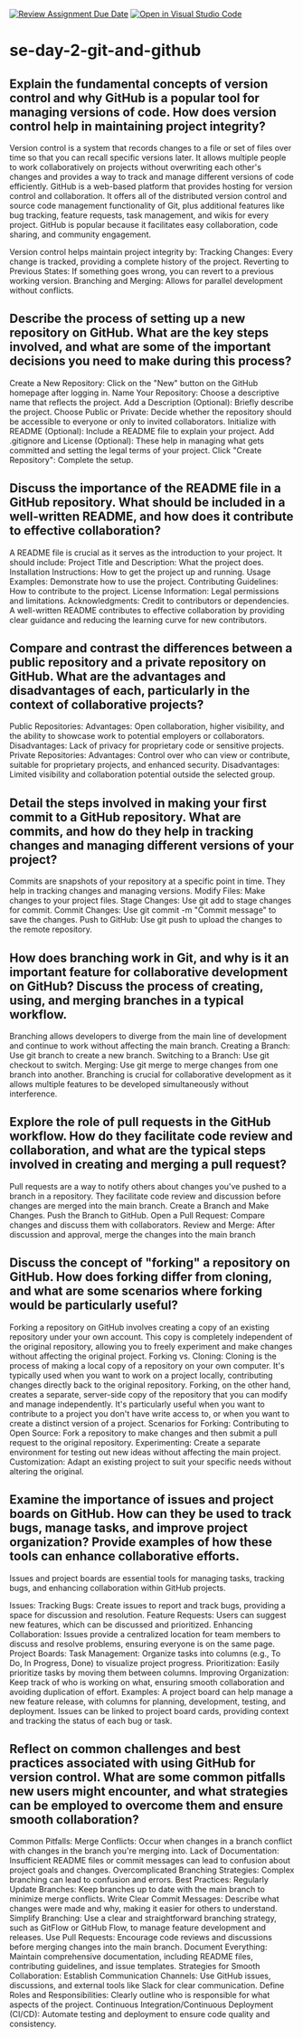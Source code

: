 [![Review Assignment Due Date](https://classroom.github.com/assets/deadline-readme-button-22041afd0340ce965d47ae6ef1cefeee28c7c493a6346c4f15d667ab976d596c.svg)](https://classroom.github.com/a/8wgCKhpZ)
[![Open in Visual Studio Code](https://classroom.github.com/assets/open-in-vscode-2e0aaae1b6195c2367325f4f02e2d04e9abb55f0b24a779b69b11b9e10269abc.svg)](https://classroom.github.com/online_ide?assignment_repo_id=18534183&assignment_repo_type=AssignmentRepo)
# se-day-2-git-and-github
## Explain the fundamental concepts of version control and why GitHub is a popular tool for managing versions of code. How does version control help in maintaining project integrity?
Version control is a system that records changes to a file or set of files over time so that you can recall specific versions later. It allows multiple people to work collaboratively on projects without overwriting each other's changes and provides a way to track and manage different versions of code efficiently.
GitHub is a web-based platform that provides hosting for version control and collaboration. It offers all of the distributed version control and source code management functionality of Git, plus additional features like bug tracking, feature requests, task management, and wikis for every project. GitHub is popular because it facilitates easy collaboration, code sharing, and community engagement.

Version control helps maintain project integrity by:
Tracking Changes: Every change is tracked, providing a complete history of the project.
Reverting to Previous States: If something goes wrong, you can revert to a previous working version.
Branching and Merging: Allows for parallel development without conflicts.

## Describe the process of setting up a new repository on GitHub. What are the key steps involved, and what are some of the important decisions you need to make during this process?
Create a New Repository: Click on the "New" button on the GitHub homepage after logging in.
Name Your Repository: Choose a descriptive name that reflects the project.
Add a Description (Optional): Briefly describe the project.
Choose Public or Private: Decide whether the repository should be accessible to everyone or only to invited collaborators.
Initialize with README (Optional): Include a README file to explain your project.
Add .gitignore and License (Optional): These help in managing what gets committed and setting the legal terms of your project.
Click "Create Repository": Complete the setup.

## Discuss the importance of the README file in a GitHub repository. What should be included in a well-written README, and how does it contribute to effective collaboration?

A README file is crucial as it serves as the introduction to your project. It should include:
Project Title and Description: What the project does.
Installation Instructions: How to get the project up and running.
Usage Examples: Demonstrate how to use the project.
Contributing Guidelines: How to contribute to the project.
License Information: Legal permissions and limitations.
Acknowledgments: Credit to contributors or dependencies.
A well-written README contributes to effective collaboration by providing clear guidance and reducing the learning curve for new contributors.
## Compare and contrast the differences between a public repository and a private repository on GitHub. What are the advantages and disadvantages of each, particularly in the context of collaborative projects?
Public Repositories:
Advantages: Open collaboration, higher visibility, and the ability to showcase work to potential employers or collaborators.
Disadvantages: Lack of privacy for proprietary code or sensitive projects.
Private Repositories:
Advantages: Control over who can view or contribute, suitable for proprietary projects, and enhanced security.
Disadvantages: Limited visibility and collaboration potential outside the selected group.

## Detail the steps involved in making your first commit to a GitHub repository. What are commits, and how do they help in tracking changes and managing different versions of your project?
Commits are snapshots of your repository at a specific point in time. They help in tracking changes and managing versions.
Modify Files: Make changes to your project files.
Stage Changes: Use git add <file> to stage changes for commit.
Commit Changes: Use git commit -m "Commit message" to save the changes.
Push to GitHub: Use git push to upload the changes to the remote repository.
## How does branching work in Git, and why is it an important feature for collaborative development on GitHub? Discuss the process of creating, using, and merging branches in a typical workflow.
Branching allows developers to diverge from the main line of development and continue to work without affecting the main branch.
Creating a Branch: Use git branch <branch-name> to create a new branch.
Switching to a Branch: Use git checkout <branch-name> to switch.
Merging: Use git merge <branch-name> to merge changes from one branch into another.
Branching is crucial for collaborative development as it allows multiple features to be developed simultaneously without interference.

## Explore the role of pull requests in the GitHub workflow. How do they facilitate code review and collaboration, and what are the typical steps involved in creating and merging a pull request?
Pull requests are a way to notify others about changes you've pushed to a branch in a repository. They facilitate code review and discussion before changes are merged into the main branch.
Create a Branch and Make Changes.
Push the Branch to GitHub.
Open a Pull Request: Compare changes and discuss them with collaborators.
Review and Merge: After discussion and approval, merge the changes into the main branch

## Discuss the concept of "forking" a repository on GitHub. How does forking differ from cloning, and what are some scenarios where forking would be particularly useful?
Forking a repository on GitHub involves creating a copy of an existing repository under your own account. This copy is completely independent of the original repository, allowing you to freely experiment and make changes without affecting the original project.
Forking vs. Cloning:
Cloning is the process of making a local copy of a repository on your own computer. It's typically used when you want to work on a project locally, contributing changes directly back to the original repository.
Forking, on the other hand, creates a separate, server-side copy of the repository that you can modify and manage independently. It's particularly useful when you want to contribute to a project you don't have write access to, or when you want to create a distinct version of a project.
Scenarios for Forking:
Contributing to Open Source: Fork a repository to make changes and then submit a pull request to the original repository.
Experimenting: Create a separate environment for testing out new ideas without affecting the main project.
Customization: Adapt an existing project to suit your specific needs without altering the original.

## Examine the importance of issues and project boards on GitHub. How can they be used to track bugs, manage tasks, and improve project organization? Provide examples of how these tools can enhance collaborative efforts.
Issues and project boards are essential tools for managing tasks, tracking bugs, and enhancing collaboration within GitHub projects.

Issues:
Tracking Bugs: Create issues to report and track bugs, providing a space for discussion and resolution.
Feature Requests: Users can suggest new features, which can be discussed and prioritized.
Enhancing Collaboration: Issues provide a centralized location for team members to discuss and resolve problems, ensuring everyone is on the same page.
Project Boards:
Task Management: Organize tasks into columns (e.g., To Do, In Progress, Done) to visualize project progress.
Prioritization: Easily prioritize tasks by moving them between columns.
Improving Organization: Keep track of who is working on what, ensuring smooth collaboration and avoiding duplication of effort.
Examples:
A project board can help manage a new feature release, with columns for planning, development, testing, and deployment.
Issues can be linked to project board cards, providing context and tracking the status of each bug or task.
## Reflect on common challenges and best practices associated with using GitHub for version control. What are some common pitfalls new users might encounter, and what strategies can be employed to overcome them and ensure smooth collaboration?
Common Pitfalls:
Merge Conflicts: Occur when changes in a branch conflict with changes in the branch you're merging into.
Lack of Documentation: Insufficient README files or commit messages can lead to confusion about project goals and changes.
Overcomplicated Branching Strategies: Complex branching can lead to confusion and errors.
Best Practices:
Regularly Update Branches: Keep branches up to date with the main branch to minimize merge conflicts.
Write Clear Commit Messages: Describe what changes were made and why, making it easier for others to understand.
Simplify Branching: Use a clear and straightforward branching strategy, such as GitFlow or GitHub Flow, to manage feature development and releases.
Use Pull Requests: Encourage code reviews and discussions before merging changes into the main branch.
Document Everything: Maintain comprehensive documentation, including README files, contributing guidelines, and issue templates.
Strategies for Smooth Collaboration:
Establish Communication Channels: Use GitHub issues, discussions, and external tools like Slack for clear communication.
Define Roles and Responsibilities: Clearly outline who is responsible for what aspects of the project.
Continuous Integration/Continuous Deployment (CI/CD): Automate testing and deployment to ensure code quality and consistency.
